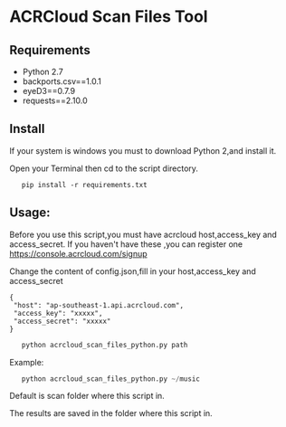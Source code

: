 # ACRCloud Scan Files Tool

## Requirements

- Python 2.7
- backports.csv==1.0.1
- eyeD3==0.7.9
- requests==2.10.0

## Install
 
 If your system is windows you must to download Python 2,and install it.
 
 Open your Terminal then cd to the script directory.
 
 ```
    pip install -r requirements.txt
 ```

## Usage: 
 
 Before you use this script,you must have acrcloud host,access_key and access_secret.
 If you haven't have these ,you can register one https://console.acrcloud.com/signup
 
 Change the content of config.json,fill in your host,access_key and access_secret
 ```
{
  "host": "ap-southeast-1.api.acrcloud.com",
  "access_key": "xxxxx",
  "access_secret": "xxxxx"
}
 ```

 ```python
    python acrcloud_scan_files_python.py path
 ```
  Example:
 ```python
    python acrcloud_scan_files_python.py ~/music
 ```

Default is scan folder where this script in.

The results are saved in the folder where this script in.

